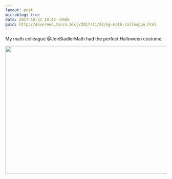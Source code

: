 ```yaml
---
layout: post
microblog: true
date: 2017-10-31 19:42 -0500
guid: http://davereed.micro.blog/2017/11/01/my-math-colleague.html
---
```

My math colleague @JonStadlerMath had the perfect Halloween costume.

<img src="http://davereed.micro.blog/uploads/2017/86aa8021ca.jpg" width="600" height="400" />
